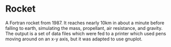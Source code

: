
Rocket
======

A Fortran rocket from 1987. It reaches nearly 10km in about a minute before falling to earth, simulating the mass, propellant, air resistance, and gravity. The output is a set of data files which were fed to a printer which used pens moving around on an x-y axis, but it was adapted to use gnuplot.







